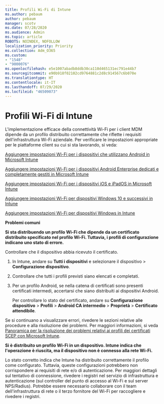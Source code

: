 ```yaml
---
title: Profili Wi-Fi di Intune
ms.author: pebaum
author: pebaum
manager: scotv
ms.date: 07/28/2020
ms.audience: Admin
ms.topic: article
ROBOTS: NOINDEX, NOFOLLOW
localization_priority: Priority
ms.collection: Adm_O365
ms.custom:
- "1548"
- "9000076"
ms.openlocfilehash: e5e1007abadb8ddb30ca110d465131ec791e44b7
ms.sourcegitcommit: e90b918f02102cd9764881c2d8c914567c6b070e
ms.translationtype: HT
ms.contentlocale: it-IT
ms.lasthandoff: 07/29/2020
ms.locfileid: "46509073"
---
```

# <a name="intune-wi-fi-profiles"></a>Profili Wi-Fi di Intune

L'implementazione efficace della connettività Wi-Fi per i client MDM dipende da un profilo distribuito correttamente che riflette i requisiti dell'infrastruttura Wi-Fi aziendale. Per verificare le impostazioni appropriate per le piattaforme client su cui si sta lavorando, si veda: 

[Aggiungere impostazioni Wi-Fi per i dispositivi che utilizzano Android in Microsoft Intune](https://docs.microsoft.com/intune/wi-fi-settings-android)

[Aggiungere impostazioni Wi-Fi per i dispositivi Android Enterprise dedicati e completamente gestiti in Microsoft Intune](https://docs.microsoft.com/intune/wi-fi-settings-android-enterprise)

[Aggiungere impostazioni Wi-Fi per i dispositivi iOS e iPadOS in Microsoft Intune](https://docs.microsoft.com/intune/wi-fi-settings-ios)

[Aggiungere impostazioni Wi-Fi per dispositivi Windows 10 e successivi in Intune](https://docs.microsoft.com/intune/wi-fi-settings-windows)

[Aggiungere impostazioni Wi-Fi per dispositivi Windows in Intune](https://docs.microsoft.com/intune/wi-fi-settings-import-windows-8-1)

**Problemi comuni**

**Si sta distribuendo un profilo Wi-Fi che dipende da un certificato distribuito specificato nel profilo Wi-Fi. Tuttavia, i profili di configurazione indicano uno stato di errore.**

Controllare che il dispositivo abbia ricevuto il certificato.

1. In Intune, andare su **Tutti i dispositivi** e selezionare il dispositivo > **Configurazione dispositivo**.

2. Controllare che tutti i profili previsti siano elencati e completati.

3. Per un profilo Android, se nella catena di certificati sono presenti certificati intermedi, accertarsi che siano distribuiti ai dispositivi Android.

    Per controllare lo stato del certificato, andare su **Configurazione dispositivo** > **Profili** > **Android CA intermedio** > **Proprietà** > **Certificato attendibile**.

Se si continuano a visualizzare errori, rivedere le sezioni relative alle procedure e alla risoluzione dei problemi. Per maggiori informazioni, si veda [Panoramica per la risoluzione dei problemi relativi ai profili dei certificati SCEP con Microsoft Intune](https://support.microsoft.com/help/4457481/troubleshooting-scep-certificate-profile-deployment-in-intune).

**Si è distribuito un profilo Wi-Fi in un dispositivo. Intune indica che l'operazione è riuscita, ma il dispositivo non è connesso alla rete Wi-Fi.**

Lo stato corretto indica che Intune ha distribuito correttamente il profilo come configurato. Tuttavia, queste configurazioni potrebbero non corrispondere ai requisiti di rete e/o di autenticazione. Per maggiori dettagli sul tentativo di connessione, rivedere i registri nel servizio di infrastruttura e autenticazione (sul controller del punto di accesso al Wi-Fi e sul server NPS/Radius). Potrebbe essere necessario collaborare con il team dell'infrastruttura di rete o il terzo fornitore del Wi-Fi per raccogliere e rivedere i registri.